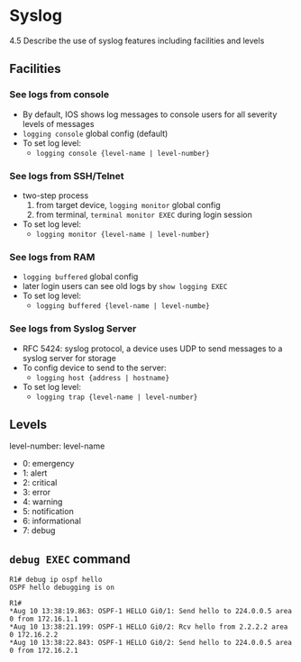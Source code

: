 # Syslog
4.5 Describe the use of syslog features including facilities and levels

## Facilities
### See logs from console
- By default, IOS shows log messages to console users for all severity levels of messages
- `logging console` global config (default)
- To set log level:
    - `logging console {level-name | level-number}`

### See logs from SSH/Telnet
- two-step process
    1. from target device, `logging monitor` global config
    2. from terminal, `terminal monitor EXEC` during login session
- To set log level:
    - `logging monitor {level-name | level-number}`

### See logs from RAM
- `logging buffered` global config
- later login users can see old logs by `show logging EXEC`
- To set log level:
    - `logging buffered {level-name | level-numbe}`

### See logs from Syslog Server
- RFC 5424: syslog protocol, a device uses UDP to send messages to a syslog server for storage
- To config device to send to the server: 
    - `logging host {address | hostname}`
- To set log level:
    - `logging trap {level-name | level-number}`

## Levels
level-number: level-name
- 0: emergency
- 1: alert
- 2: critical
- 3: error
- 4: warning
- 5: notification
- 6: informational
- 7: debug

## `debug EXEC` command
```
R1# debug ip ospf hello
OSPF hello debugging is on

R1#
*Aug 10 13:38:19.863: OSPF-1 HELLO Gi0/1: Send hello to 224.0.0.5 area 0 from 172.16.1.1
*Aug 10 13:38:21.199: OSPF-1 HELLO Gi0/2: Rcv hello from 2.2.2.2 area 0 172.16.2.2
*Aug 10 13:38:22.843: OSPF-1 HELLO Gi0/2: Send hello to 224.0.0.5 area 0 from 172.16.2.1
```
